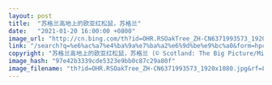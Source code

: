 ```yaml
---
layout: post
title:  "苏格兰高地上的欧亚红松鼠，苏格兰"
date:   "2021-01-20 16:00:00 +0800"
image_url: "http://cn.bing.com/th?id=OHR.RSOakTree_ZH-CN6371993573_1920x1080.jpg&rf=LaDigue_1920x1080.jpg&pid=hp"
link: "/search?q=%e6%ac%a7%e4%ba%9a%e7%ba%a2%e6%9d%be%e9%bc%a0&form=hpcapt&mkt=zh-cn"
copyright: "苏格兰高地上的欧亚红松鼠，苏格兰 (© Scotland: The Big Picture/Minden Pictures)"
image_hash: "97e42b3339cde5323e9bb0c87c29a80f"
image_filename: "th?id=OHR.RSOakTree_ZH-CN6371993573_1920x1080.jpg&rf=LaDigue_1920x1080.jpg&pid=hp"
---
```

